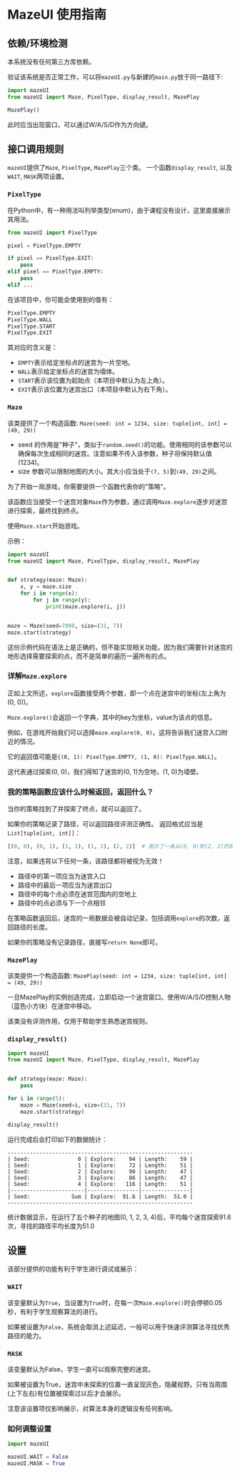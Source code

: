 # MazeUI 使用指南

## 依赖/环境检测

本系统没有任何第三方库依赖。

验证该系统是否正常工作，可以将`mazeUI.py`与新建的`main.py`放于同一路径下:

```python
import mazeUI
from mazeUI import Maze, PixelType, display_result, MazePlay

MazePlay()
```

此时应当出现窗口，可以通过W/A/S/D作为方向键。

## 接口调用规则

`mazeUI`提供了`Maze`, `PixelType`, `MazePlay`三个类。
一个函数`display_result`, 以及`WAIT`, `MASK`两项设置。

### `PixelType`

在Python中，有一种用法叫列举类型(enum)，由于课程没有设计，这里直接展示其用法。

```python
from mazeUI import PixelType

pixel = PixelType.EMPTY

if pixel == PixelType.EXIT:
    pass
elif pixel == PixelType.EMPTY:
    pass
elif ...
```

在该项目中，你可能会使用到的值有：

```python
PixelType.EMPTY
PixelType.WALL
PixelType.START
PixelType.EXIT
```

其对应的含义是：

- `EMPTY`表示给定坐标点的迷宫为一片空地。
- `WALL`表示给定坐标点的迷宫为墙体。
- `START`表示该位置为起始点（本项目中默认为左上角）。
- `EXIT`表示该位置为迷宫出口（本项目中默认为右下角）。

### `Maze`

该类提供了一个构造函数: `Maze(seed: int = 1234, size: tuple[int, int] = (49, 29))`

- seed 的作用是"种子"，类似于`random.seed()`的功能。使用相同的该参数可以确保每次生成相同的迷宫。注意如果不传入该参数，种子将保持默认值(1234)。
- size 参数可以限制地图的大小。其大小应当处于`(7, 5)`到`(49, 29)`之间。

为了开始一局游戏，你需要提供一个函数代表你的"策略"。

该函数应当接受一个迷宫对象`Maze`作为参数，通过调用`Maze.explore`逐步对迷宫进行探索，最终找到终点。

使用`Maze.start`开始游戏。

示例：

```python
import mazeUI
from mazeUI import Maze, PixelType, display_result, MazePlay


def strategy(maze: Maze):
    x, y = maze.size
    for i in range(x):
        for j in range(y):
            print(maze.explore(i, j))


maze = Maze(seed=7890, size=(31, 7))
maze.start(strategy)
```

这份示例代码在语法上是正确的，但不能实现相关功能，因为我们需要针对迷宫的地形选择需要探索的点，而不是简单的遍历一遍所有的点。

### 详解`Maze.explore`

正如上文所述，`explore`函数接受两个参数，即一个点在迷宫中的坐标(左上角为(0, 0))。

`Maze.explore()`会返回一个字典，其中的key为坐标，value为该点的信息。

例如，在游戏开始我们可以选择`maze.explore(0, 0)`，这将告诉我们迷宫入口附近的情况。

它的返回值可能是`{(0, 1): PixelType.EMPTY, (1, 0): PixelType.WALL}`。

这代表通过探索(0, 0)，我们得知了迷宫的(0, 1)为空地，(1, 0)为墙壁。

### 我的策略函数应该什么时候返回，返回什么？

当你的策略找到了并探索了终点，就可以返回了。

如果你的策略记录了路径，可以返回路径评测正确性。
返回格式应当是`List[tuple[int, int]]`：

```python
[(0, 0), (0, 1), (1, 1), (1, 2), (2, 2)]  # 表示了一条从(0, 0)到(2, 2)的路径。
```

注意，如果违背以下任何一条，该路径都将被视为无效！

- 路径中的第一项应当为迷宫入口
- 路径中的最后一项应当为迷宫出口
- 路径中的每个点必须在迷宫范围内的空地上
- 路径中的点必须与下一个点相邻

在策略函数返回后，迷宫的一局数据会被自动记录，包括调用`explore`的次数，返回路径的长度。

如果你的策略没有记录路径，直接写`return None`即可。

### `MazePlay`

该类提供一个构造函数: `MazePlay(seed: int = 1234, size: tuple[int, int] = (49, 29))`

一旦MazePlay的实例创造完成，立即启动一个迷宫窗口。使用W/A/S/D控制人物（蓝色小方块）在迷宫中移动。

该类没有评测作用，仅用于帮助学生熟悉迷宫规则。

### `display_result()`

```python
import mazeUI
from mazeUI import Maze, PixelType, display_result, MazePlay


def strategy(maze: Maze):
    pass

for i in range(5):
    maze = Maze(seed=i, size=(31, 7))
    maze.start(strategy)

display_result()
```

运行完成后会打印如下的数据统计：

```text
----------------------------------------------------------
| Seed:               0 | Explore:    94 | Length:    59 |
| Seed:               1 | Explore:    72 | Length:    51 |
| Seed:               2 | Explore:    90 | Length:    47 |
| Seed:               3 | Explore:    86 | Length:    47 |
| Seed:               4 | Explore:   116 | Length:    51 |
|-----------------------|----------------|---------------|
| Seed:             Sum | Explore:  91.6 | Length:  51.0 |
----------------------------------------------------------
```

统计数据显示，在运行了五个种子的地图(0, 1, 2, 3, 4)后，平均每个迷宫探索91.6次，寻找的路径平均长度为51.0


## 设置

该部分提供的功能有利于学生进行调试或展示：

### `WAIT`

该变量默认为`True`，当设置为`True`时，在每一次`Maze.explore()`时会停顿0.05秒，有利于学生观察算法的进行。

如果被设置为`False`，系统会取消上述延迟，一般可以用于快速评测算法寻找优秀路径的能力。

### `MASK`

该变量默认为False，学生一直可以观察完整的迷宫。

如果被设置为True，迷宫中未探索的位置一直呈现灰色，隐藏视野。只有当周围(上下左右)有位置被探索过以后才会展示。

注意该设置项仅影响展示，对算法本身的逻辑没有任何影响。

### 如何调整设置
```python
import mazeUI

mazeUI.WAIT = False
mazeUI.MASK = True
```

